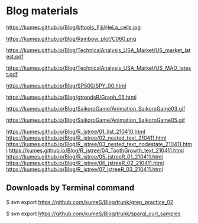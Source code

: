 # Blog materials

https://kumes.github.io/Blog/bftools_Fiji/HeLa_cells.jpg

https://kumes.github.io/Blog/Rainbow_plot/C060.png

https://kumes.github.io/Blog/TechnicalAnalysis_USA_Market/US_market_latest.pdf

https://kumes.github.io/Blog/TechnicalAnalysis_USA_Market/US_MAD_latest.pdf

https://kumes.github.io/Blog/SP500/SPY_00.html

https://kumes.github.io/Blog/gtrendsR/Graph_05.html

https://kumes.github.io/Blog/SaikoroGame/Animation_SaikoroGame03.gif

https://kumes.github.io/Blog/SaikoroGame/Animation_SaikoroGame05.gif

https://kumes.github.io/Blog/R_jstree/01_list_210410.html
https://kumes.github.io/Blog/R_jstree/02_nested_text_210411.html
https://kumes.github.io/Blog/R_jstree/03_nested_text_nodestate_210411.html
https://kumes.github.io/Blog/R_jstree/04_ToothGrowth_text_210411.html
https://kumes.github.io/Blog/R_jstree/05_jstreeR_01_210411.html
https://kumes.github.io/Blog/R_jstree/06_jstreeR_02_210411.html
https://kumes.github.io/Blog/R_jstree/07_jstreeR_03_210411.html


## Downloads by Terminal command

$ svn export  https://github.com/kumeS/Blog/trunk/grep_practice_02

$ svn export  https://github.com/kumeS/Blog/trunk/sparql_curl_samples

